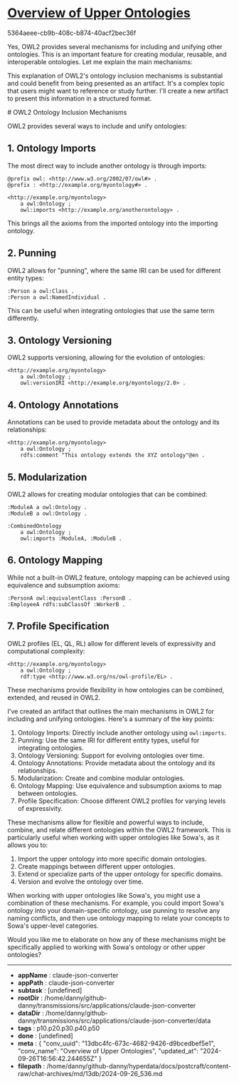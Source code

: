 # [Overview of Upper Ontologies](https://claude.ai/chat/13dbc4fc-673c-4682-9426-d9bcedbef5e1)

5364aeee-cb9b-408c-b874-40acf2bec36f

 Yes, OWL2 provides several mechanisms for including and unifying other ontologies. This is an important feature for creating modular, reusable, and interoperable ontologies. Let me explain the main mechanisms:

<antThinking>This explanation of OWL2's ontology inclusion mechanisms is substantial and could benefit from being presented as an artifact. It's a complex topic that users might want to reference or study further. I'll create a new artifact to present this information in a structured format.</antThinking>

<antArtifact identifier="owl2-ontology-inclusion" type="text/markdown" title="OWL2 Ontology Inclusion Mechanisms">
# OWL2 Ontology Inclusion Mechanisms

OWL2 provides several ways to include and unify ontologies:

## 1. Ontology Imports

The most direct way to include another ontology is through imports:

```turtle
@prefix owl: <http://www.w3.org/2002/07/owl#> .
@prefix : <http://example.org/myontology#> .

<http://example.org/myontology>
    a owl:Ontology ;
    owl:imports <http://example.org/anotherontology> .
```

This brings all the axioms from the imported ontology into the importing ontology.

## 2. Punning

OWL2 allows for "punning", where the same IRI can be used for different entity types:

```turtle
:Person a owl:Class .
:Person a owl:NamedIndividual .
```

This can be useful when integrating ontologies that use the same term differently.

## 3. Ontology Versioning

OWL2 supports versioning, allowing for the evolution of ontologies:

```turtle
<http://example.org/myontology>
    a owl:Ontology ;
    owl:versionIRI <http://example.org/myontology/2.0> .
```

## 4. Ontology Annotations

Annotations can be used to provide metadata about the ontology and its relationships:

```turtle
<http://example.org/myontology>
    a owl:Ontology ;
    rdfs:comment "This ontology extends the XYZ ontology"@en .
```

## 5. Modularization

OWL2 allows for creating modular ontologies that can be combined:

```turtle
:ModuleA a owl:Ontology .
:ModuleB a owl:Ontology .

:CombinedOntology
    a owl:Ontology ;
    owl:imports :ModuleA, :ModuleB .
```

## 6. Ontology Mapping

While not a built-in OWL2 feature, ontology mapping can be achieved using equivalence and subsumption axioms:

```turtle
:PersonA owl:equivalentClass :PersonB .
:EmployeeA rdfs:subClassOf :WorkerB .
```

## 7. Profile Specification

OWL2 profiles (EL, QL, RL) allow for different levels of expressivity and computational complexity:

```turtle
<http://example.org/myontology>
    a owl:Ontology ;
    rdf:type <http://www.w3.org/ns/owl-profile/EL> .
```

These mechanisms provide flexibility in how ontologies can be combined, extended, and reused in OWL2.
</antArtifact>

I've created an artifact that outlines the main mechanisms in OWL2 for including and unifying ontologies. Here's a summary of the key points:

1. Ontology Imports: Directly include another ontology using `owl:imports`.
2. Punning: Use the same IRI for different entity types, useful for integrating ontologies.
3. Ontology Versioning: Support for evolving ontologies over time.
4. Ontology Annotations: Provide metadata about the ontology and its relationships.
5. Modularization: Create and combine modular ontologies.
6. Ontology Mapping: Use equivalence and subsumption axioms to map between ontologies.
7. Profile Specification: Choose different OWL2 profiles for varying levels of expressivity.

These mechanisms allow for flexible and powerful ways to include, combine, and relate different ontologies within the OWL2 framework. This is particularly useful when working with upper ontologies like Sowa's, as it allows you to:

1. Import the upper ontology into more specific domain ontologies.
2. Create mappings between different upper ontologies.
3. Extend or specialize parts of the upper ontology for specific domains.
4. Version and evolve the ontology over time.

When working with upper ontologies like Sowa's, you might use a combination of these mechanisms. For example, you could import Sowa's ontology into your domain-specific ontology, use punning to resolve any naming conflicts, and then use ontology mapping to relate your concepts to Sowa's upper-level categories.

Would you like me to elaborate on how any of these mechanisms might be specifically applied to working with Sowa's ontology or other upper ontologies?

---

* **appName** : claude-json-converter
* **appPath** : claude-json-converter
* **subtask** : [undefined]
* **rootDir** : /home/danny/github-danny/transmissions/src/applications/claude-json-converter
* **dataDir** : /home/danny/github-danny/transmissions/src/applications/claude-json-converter/data
* **tags** : p10.p20.p30.p40.p50
* **done** : [undefined]
* **meta** : {
  "conv_uuid": "13dbc4fc-673c-4682-9426-d9bcedbef5e1",
  "conv_name": "Overview of Upper Ontologies",
  "updated_at": "2024-09-26T16:56:42.244655Z"
}
* **filepath** : /home/danny/github-danny/hyperdata/docs/postcraft/content-raw/chat-archives/md/13db/2024-09-26_536.md